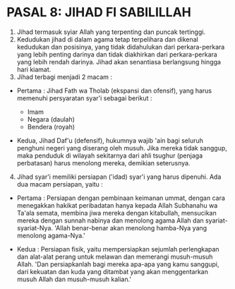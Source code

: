 # PASAL 8: JIHAD FI SABILILLAH

1. Jihad termasuk syiar Allah yang terpenting dan puncak tertinggi.
2. Kedudukan jihad di dalam agama tetap terpelihara dan dikenal kedudukan dan posisinya, yang tidak didahulukan dari perkara-perkara yang lebih penting darinya dan tidak diakhirkan dari perkara-perkara yang lebih rendah darinya. Jihad akan senantiasa berlangsung hingga hari kiamat.
3. Jihad terbagi menjadi 2 macam :

 - Pertama : Jihad Fath wa Tholab (ekspansi dan ofensif), yang harus memenuhi persyaratan syar'i sebagai berikut :
 
    - Imam
    - Negara (daulah)
    - Bendera (royah)
 

 - Kedua, Jihad Daf'u (defensif), hukumnya wajib 'ain bagi seluruh penghuni negeri yang diserang oleh musuh. Jika mereka tidak sanggup, maka penduduk di wilayah sekitarnya dari ahli tsughur (penjaga perbatasan) harus menolong mereka, demikian seterusnya.

4. Jihad syar'i memiliki persiapan ('idad) syar'i yang harus dipenuhi. Ada dua macam persiapan, yaitu :
 - Pertama : Persiapan dengan pembinaan keimanan ummat, dengan cara menegakkan hakikat peribadatan hanya kepada Allah Subhanahu wa Ta'ala semata, membina jiwa mereka dengan kitabullah, mensucikan mereka dengan sunnah nabinya dan menolong agama Allah dan syariat-syariat-Nya. 'Allah benar-benar akan menolong hamba-Nya yang menolong agama-Nya.'
 
 - Kedua : Persiapan fisik, yaitu mempersiapkan sejumlah perlengkapan dan alat-alat perang untuk melawan dan memerangi musuh-musuh Allah. 'Dan persiapkanlah bagi mereka apa-apa yang kamu sanggupi, dari kekuatan dan kuda yang ditambat yang akan menggentarkan musuh Allah dan musuh-musuh kalian.'